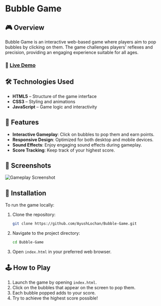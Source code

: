 # Bubble Game

## 🎮 Overview

Bubble Game is an interactive web-based game where players aim to pop bubbles by clicking on them. The game challenges players' reflexes and precision, providing an engaging experience suitable for all ages.

### 🔗 [Live Demo](https://ayushlochan.github.io/Tic-Tac-Toe/)

## 🛠️ Technologies Used

* **HTML5** – Structure of the game interface
* **CSS3** – Styling and animations
* **JavaScript** – Game logic and interactivity

## 🚀 Features

* **Interactive Gameplay**: Click on bubbles to pop them and earn points.
* **Responsive Design**: Optimized for both desktop and mobile devices.
* **Sound Effects**: Enjoy engaging sound effects during gameplay.
* **Score Tracking**: Keep track of your highest score.

## 📸 Screenshots

![Gameplay Screenshot](![image](https://github.com/user-attachments/assets/0c06f528-dcbd-4669-ada4-c3793ccf75be))

## 🔧 Installation

To run the game locally:

1. Clone the repository:

   ```bash
   git clone https://github.com/AyushLochan/Bubble-Game.git
   ```

2. Navigate to the project directory:

   ```bash
   cd Bubble-Game
   ```

3. Open `index.html` in your preferred web browser.

## 🕹️ How to Play

1. Launch the game by opening `index.html`.
2. Click on the bubbles that appear on the screen to pop them.
3. Each bubble popped adds to your score.
4. Try to achieve the highest score possible!
